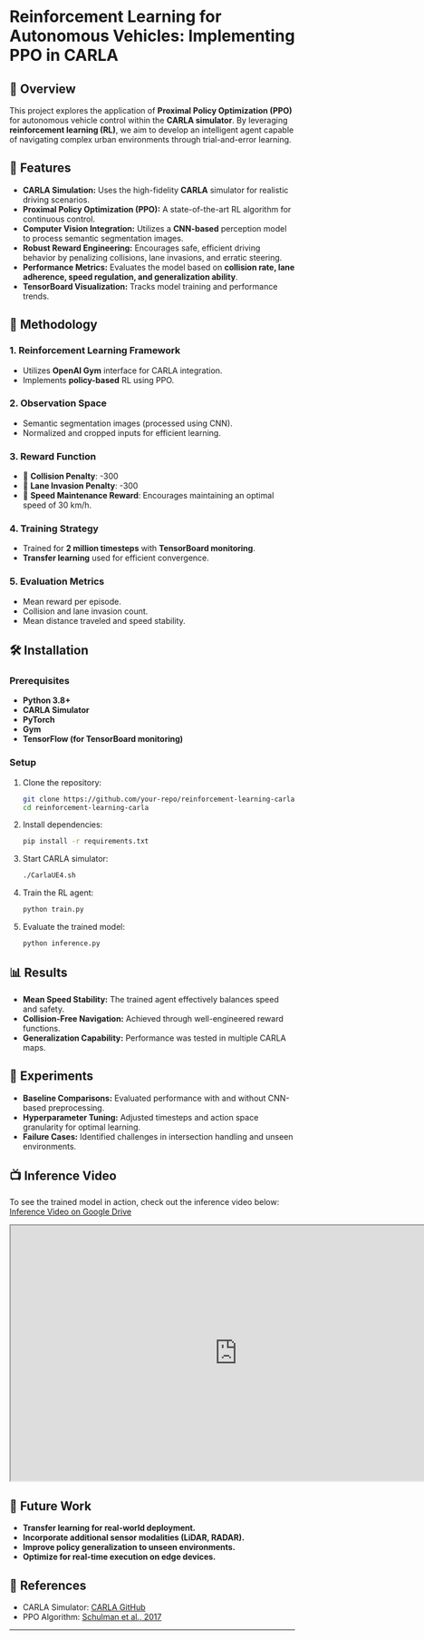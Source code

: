 # Reinforcement Learning for Autonomous Vehicles: Implementing PPO in CARLA

## 🚗 Overview  
This project explores the application of **Proximal Policy Optimization (PPO)** for autonomous vehicle control within the **CARLA simulator**. By leveraging **reinforcement learning (RL)**, we aim to develop an intelligent agent capable of navigating complex urban environments through trial-and-error learning.

## 📌 Features  
- **CARLA Simulation:** Uses the high-fidelity **CARLA** simulator for realistic driving scenarios.  
- **Proximal Policy Optimization (PPO):** A state-of-the-art RL algorithm for continuous control.  
- **Computer Vision Integration:** Utilizes a **CNN-based** perception model to process semantic segmentation images.  
- **Robust Reward Engineering:** Encourages safe, efficient driving behavior by penalizing collisions, lane invasions, and erratic steering.  
- **Performance Metrics:** Evaluates the model based on **collision rate, lane adherence, speed regulation, and generalization ability**.  
- **TensorBoard Visualization:** Tracks model training and performance trends.  

## 📖 Methodology  
### 1. Reinforcement Learning Framework  
- Utilizes **OpenAI Gym** interface for CARLA integration.  
- Implements **policy-based** RL using PPO.  

### 2. Observation Space  
- Semantic segmentation images (processed using CNN).  
- Normalized and cropped inputs for efficient learning.  

### 3. Reward Function  
- 🚫 **Collision Penalty**: -300  
- 🚫 **Lane Invasion Penalty**: -300  
- 🚗 **Speed Maintenance Reward**: Encourages maintaining an optimal speed of 30 km/h.  

### 4. Training Strategy  
- Trained for **2 million timesteps** with **TensorBoard monitoring**.  
- **Transfer learning** used for efficient convergence.  

### 5. Evaluation Metrics  
- Mean reward per episode.  
- Collision and lane invasion count.  
- Mean distance traveled and speed stability.  

## 🛠️ Installation  
### Prerequisites  
- **Python 3.8+**  
- **CARLA Simulator**  
- **PyTorch**  
- **Gym**  
- **TensorFlow (for TensorBoard monitoring)**  

### Setup  
1. Clone the repository:  
   ```bash
   git clone https://github.com/your-repo/reinforcement-learning-carla.git
   cd reinforcement-learning-carla
   ```
2. Install dependencies:  
   ```bash
   pip install -r requirements.txt
   ```
3. Start CARLA simulator:  
   ```bash
   ./CarlaUE4.sh
   ```
4. Train the RL agent:  
   ```bash
   python train.py
   ```
5. Evaluate the trained model:  
   ```bash
   python inference.py
   ```

## 📊 Results  
- **Mean Speed Stability:** The trained agent effectively balances speed and safety.  
- **Collision-Free Navigation:** Achieved through well-engineered reward functions.  
- **Generalization Capability:** Performance was tested in multiple CARLA maps.  

## 🔬 Experiments  
- **Baseline Comparisons:** Evaluated performance with and without CNN-based preprocessing.  
- **Hyperparameter Tuning:** Adjusted timesteps and action space granularity for optimal learning.  
- **Failure Cases:** Identified challenges in intersection handling and unseen environments.  

## 📺 Inference Video  
To see the trained model in action, check out the inference video below:  
[Inference Video on Google Drive](https://drive.google.com/file/d/11mpc7Nw5Pek24NwhTL0JRmaeZgCkf_1F/view?usp=sharing)


<iframe src="https://www.youtube.com/watch?v=oqxAJKy0ii4" width="800" height="450"></iframe>


## 🔮 Future Work  
- **Transfer learning for real-world deployment.**  
- **Incorporate additional sensor modalities (LiDAR, RADAR).**  
- **Improve policy generalization to unseen environments.**  
- **Optimize for real-time execution on edge devices.**  

## 📜 References  
- CARLA Simulator: [CARLA GitHub](https://github.com/carla-simulator/carla)  
- PPO Algorithm: [Schulman et al., 2017](https://arxiv.org/abs/1707.06347)  

---
